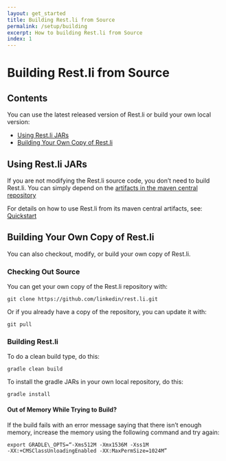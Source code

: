 ```yaml
---
layout: get_started
title: Building Rest.li from Source
permalink: /setup/building
excerpt: How to building Rest.li from Source
index: 1
---
```


# Building Rest.li from Source

## Contents

You can use the latest released version of Rest.li or build your own
local version:

 - [Using Rest.li JARs](#using-restli-jars)
 - [Building Your Own Copy of Rest.li](#building-your-own-copy-of-restli)

## Using Rest.li JARs

If you are not modifying the Rest.li source code, you don’t need to
build Rest.li. You can simply depend on the [artifacts in the maven
central
repository](http://search.maven.org/#search%7Cga%7C1%7Cg%3A%22com.linkedin.pegasus%22)

For details on how to use Rest.li from its maven central artifacts, see:
[Quickstart](/rest.li/start/step_by_step)

## Building Your Own Copy of Rest.li

You can also checkout, modify, or build your own copy of Rest.li.

### Checking Out Source

You can get your own copy of the Rest.li repository with:

    git clone https://github.com/linkedin/rest.li.git
    

Or if you already have a copy of the repository, you can update it with:

    git pull

### Building Rest.li

To do a clean build type, do this:

    gradle clean build

To install the gradle JARs in your own local repository, do this:

    gradle install

#### Out of Memory While Trying to Build?

If the build fails with an error message saying that there isn’t enough
memory, increase the memory using the following command and try again:

```
export GRADLE\_OPTS=“-Xms512M -Xmx1536M -Xss1M
-XX:+CMSClassUnloadingEnabled -XX:MaxPermSize=1024M”  
```
